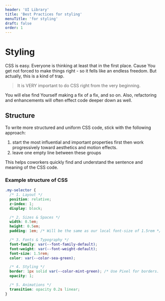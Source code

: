 ```yaml
---
header: 'UI Library'
title: 'Best Practices for styling'
menuTitle: 'for styling'
draft: false
order: 1
---
```


# Styling

CSS is easy. Everyone is thinking at least that in the first place. Cause You get not forced to make things right - so it fells like an endless freedom. But actually, this is a kind of trap.

> It is VERY important to do CSS right from the very beginning.

You will else find Yourself making a fix of a fix, and so on. Also, refactoring and enhancements will often effect code deeper down as well.

## Structure

To write more structured and uniform CSS code, stick with the following approach:

1. start the most influential and important properties first then work progressively toward aesthetics and motion effects.
1. leave one empty line between these groups

This helps coworkers quickly find and understand the sentence and meaning of the CSS code.

### Example structure of CSS

```css
.my-selector {
  /* 1. Layout */
  position: relative;
  z-index: 1;
  display: block;

  /* 2. Sizes & Spaces */
  width: 0.5em;
  height: 0.5em;
  padding: 1em; /* Will be the same as our local font-size of 1.5rem */

  /* 3. Fonts & Typography */
  font-family: var(--font-family-default);
  font-weight: var(--font-weight-default);
  font-size: 1.5rem;
  color: var(--color-sea-green);

  /* 4. Styling */
  border: 1px solid var(--color-mint-green); /* Use Pixel for borders. They don't need to be dynamic */
  opacity: 1;

  /* 5. Animations */
  transition: opacity 0.2s linear;
}
```
